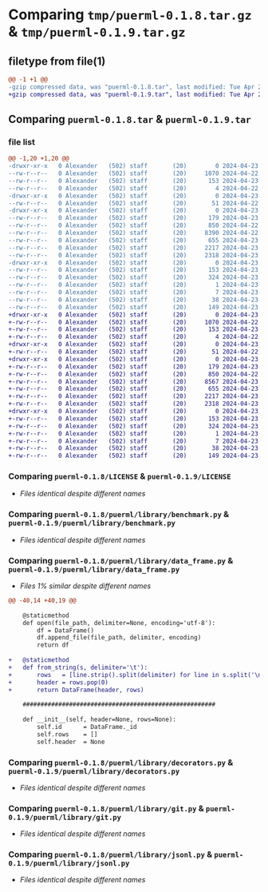 # Comparing `tmp/puerml-0.1.8.tar.gz` & `tmp/puerml-0.1.9.tar.gz`

## filetype from file(1)

```diff
@@ -1 +1 @@
-gzip compressed data, was "puerml-0.1.8.tar", last modified: Tue Apr 23 13:09:40 2024, max compression
+gzip compressed data, was "puerml-0.1.9.tar", last modified: Tue Apr 23 13:39:58 2024, max compression
```

## Comparing `puerml-0.1.8.tar` & `puerml-0.1.9.tar`

### file list

```diff
@@ -1,20 +1,20 @@
-drwxr-xr-x   0 Alexander   (502) staff       (20)        0 2024-04-23 13:09:40.546100 puerml-0.1.8/
--rw-r--r--   0 Alexander   (502) staff       (20)     1070 2024-04-22 09:02:31.000000 puerml-0.1.8/LICENSE
--rw-r--r--   0 Alexander   (502) staff       (20)      153 2024-04-23 13:09:40.545655 puerml-0.1.8/PKG-INFO
--rw-r--r--   0 Alexander   (502) staff       (20)        4 2024-04-22 09:02:31.000000 puerml-0.1.8/README.md
-drwxr-xr-x   0 Alexander   (502) staff       (20)        0 2024-04-23 13:09:40.534250 puerml-0.1.8/puerml/
--rw-r--r--   0 Alexander   (502) staff       (20)       51 2024-04-22 09:37:20.000000 puerml-0.1.8/puerml/__init__.py
-drwxr-xr-x   0 Alexander   (502) staff       (20)        0 2024-04-23 13:09:40.543258 puerml-0.1.8/puerml/library/
--rw-r--r--   0 Alexander   (502) staff       (20)      179 2024-04-23 12:52:56.000000 puerml-0.1.8/puerml/library/__init__.py
--rw-r--r--   0 Alexander   (502) staff       (20)      850 2024-04-22 09:10:49.000000 puerml-0.1.8/puerml/library/benchmark.py
--rw-r--r--   0 Alexander   (502) staff       (20)     8390 2024-04-22 09:10:49.000000 puerml-0.1.8/puerml/library/data_frame.py
--rw-r--r--   0 Alexander   (502) staff       (20)      655 2024-04-23 12:52:56.000000 puerml-0.1.8/puerml/library/decorators.py
--rw-r--r--   0 Alexander   (502) staff       (20)     2217 2024-04-23 12:52:56.000000 puerml-0.1.8/puerml/library/git.py
--rw-r--r--   0 Alexander   (502) staff       (20)     2318 2024-04-23 12:52:56.000000 puerml-0.1.8/puerml/library/jsonl.py
-drwxr-xr-x   0 Alexander   (502) staff       (20)        0 2024-04-23 13:09:40.536937 puerml-0.1.8/puerml.egg-info/
--rw-r--r--   0 Alexander   (502) staff       (20)      153 2024-04-23 13:09:40.000000 puerml-0.1.8/puerml.egg-info/PKG-INFO
--rw-r--r--   0 Alexander   (502) staff       (20)      324 2024-04-23 13:09:40.000000 puerml-0.1.8/puerml.egg-info/SOURCES.txt
--rw-r--r--   0 Alexander   (502) staff       (20)        1 2024-04-23 13:09:40.000000 puerml-0.1.8/puerml.egg-info/dependency_links.txt
--rw-r--r--   0 Alexander   (502) staff       (20)        7 2024-04-23 13:09:40.000000 puerml-0.1.8/puerml.egg-info/top_level.txt
--rw-r--r--   0 Alexander   (502) staff       (20)       38 2024-04-23 13:09:40.546254 puerml-0.1.8/setup.cfg
--rw-r--r--   0 Alexander   (502) staff       (20)      149 2024-04-23 13:09:39.000000 puerml-0.1.8/setup.py
+drwxr-xr-x   0 Alexander   (502) staff       (20)        0 2024-04-23 13:39:58.419737 puerml-0.1.9/
+-rw-r--r--   0 Alexander   (502) staff       (20)     1070 2024-04-22 09:02:31.000000 puerml-0.1.9/LICENSE
+-rw-r--r--   0 Alexander   (502) staff       (20)      153 2024-04-23 13:39:58.419242 puerml-0.1.9/PKG-INFO
+-rw-r--r--   0 Alexander   (502) staff       (20)        4 2024-04-22 09:02:31.000000 puerml-0.1.9/README.md
+drwxr-xr-x   0 Alexander   (502) staff       (20)        0 2024-04-23 13:39:58.409886 puerml-0.1.9/puerml/
+-rw-r--r--   0 Alexander   (502) staff       (20)       51 2024-04-22 09:37:20.000000 puerml-0.1.9/puerml/__init__.py
+drwxr-xr-x   0 Alexander   (502) staff       (20)        0 2024-04-23 13:39:58.418073 puerml-0.1.9/puerml/library/
+-rw-r--r--   0 Alexander   (502) staff       (20)      179 2024-04-23 12:52:56.000000 puerml-0.1.9/puerml/library/__init__.py
+-rw-r--r--   0 Alexander   (502) staff       (20)      850 2024-04-22 09:10:49.000000 puerml-0.1.9/puerml/library/benchmark.py
+-rw-r--r--   0 Alexander   (502) staff       (20)     8567 2024-04-23 13:39:52.000000 puerml-0.1.9/puerml/library/data_frame.py
+-rw-r--r--   0 Alexander   (502) staff       (20)      655 2024-04-23 12:52:56.000000 puerml-0.1.9/puerml/library/decorators.py
+-rw-r--r--   0 Alexander   (502) staff       (20)     2217 2024-04-23 12:52:56.000000 puerml-0.1.9/puerml/library/git.py
+-rw-r--r--   0 Alexander   (502) staff       (20)     2318 2024-04-23 12:52:56.000000 puerml-0.1.9/puerml/library/jsonl.py
+drwxr-xr-x   0 Alexander   (502) staff       (20)        0 2024-04-23 13:39:58.412321 puerml-0.1.9/puerml.egg-info/
+-rw-r--r--   0 Alexander   (502) staff       (20)      153 2024-04-23 13:39:58.000000 puerml-0.1.9/puerml.egg-info/PKG-INFO
+-rw-r--r--   0 Alexander   (502) staff       (20)      324 2024-04-23 13:39:58.000000 puerml-0.1.9/puerml.egg-info/SOURCES.txt
+-rw-r--r--   0 Alexander   (502) staff       (20)        1 2024-04-23 13:39:58.000000 puerml-0.1.9/puerml.egg-info/dependency_links.txt
+-rw-r--r--   0 Alexander   (502) staff       (20)        7 2024-04-23 13:39:58.000000 puerml-0.1.9/puerml.egg-info/top_level.txt
+-rw-r--r--   0 Alexander   (502) staff       (20)       38 2024-04-23 13:39:58.419941 puerml-0.1.9/setup.cfg
+-rw-r--r--   0 Alexander   (502) staff       (20)      149 2024-04-23 13:39:57.000000 puerml-0.1.9/setup.py
```

### Comparing `puerml-0.1.8/LICENSE` & `puerml-0.1.9/LICENSE`

 * *Files identical despite different names*

### Comparing `puerml-0.1.8/puerml/library/benchmark.py` & `puerml-0.1.9/puerml/library/benchmark.py`

 * *Files identical despite different names*

### Comparing `puerml-0.1.8/puerml/library/data_frame.py` & `puerml-0.1.9/puerml/library/data_frame.py`

 * *Files 1% similar despite different names*

```diff
@@ -40,14 +40,19 @@
 
 	@staticmethod
 	def open(file_path, delimiter=None, encoding='utf-8'):
 		df = DataFrame()
 		df.append_file(file_path, delimiter, encoding)
 		return df
 		
+	@staticmethod
+	def from_string(s, delimiter='\t'):
+		rows   = [line.strip().split(delimiter) for line in s.split('\n')]
+		header = rows.pop(0)
+		return DataFrame(header, rows)
 
 	######################################################
 			
 	def __init__(self, header=None, rows=None):
 		self.id      = DataFrame._id
 		self.rows    = []
 		self.header  = None
```

### Comparing `puerml-0.1.8/puerml/library/decorators.py` & `puerml-0.1.9/puerml/library/decorators.py`

 * *Files identical despite different names*

### Comparing `puerml-0.1.8/puerml/library/git.py` & `puerml-0.1.9/puerml/library/git.py`

 * *Files identical despite different names*

### Comparing `puerml-0.1.8/puerml/library/jsonl.py` & `puerml-0.1.9/puerml/library/jsonl.py`

 * *Files identical despite different names*

